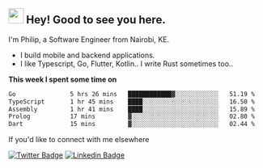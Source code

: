 <h2><img src="https://slackmojis.com/emojis/3643-cool-doge/download" width="30"/> Hey! Good to see you here.</h2>

<p>I'm Philip, a Software Engineer from Nairobi, KE. 

- I build mobile and backend applications.
- I like Typescript, Go, Flutter, Kotlin.. I write Rust sometimes too..</p>

**This week I spent some time on**
<!--START_SECTION:waka-->

```txt
Go               5 hrs 26 mins   ████████████▓░░░░░░░░░░░░   51.19 %
TypeScript       1 hr 45 mins    ████░░░░░░░░░░░░░░░░░░░░░   16.50 %
Assembly         1 hr 41 mins    ████░░░░░░░░░░░░░░░░░░░░░   15.89 %
Prolog           17 mins         ▓░░░░░░░░░░░░░░░░░░░░░░░░   02.80 %
Dart             15 mins         ▓░░░░░░░░░░░░░░░░░░░░░░░░   02.44 %
```

<!--END_SECTION:waka-->

If you'd like to connect with me elsewhere

[![Twitter Badge](https://img.shields.io/badge/-Twitter-1ca0f1?style=flat-square&labelColor=1ca0f1&logo=twitter&logoColor=white&link=https://twitter.com/_diogorodrigues)](https://twitter.com/kimathiphil)  [![Linkedin Badge](https://img.shields.io/badge/-LinkedIn-blue?style=flat-square&logo=Linkedin&logoColor=white&link=https://www.linkedin.com/in/philip-kimathi-2604a9114/)](https://www.linkedin.com/in/philip-kimathi-2604a9114/)
